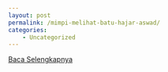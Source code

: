 ```yaml
---
layout: post
permalink: /mimpi-melihat-batu-hajar-aswad/
categories:
    - Uncategorized
---
```


[Baca Selengkapnya](/02)